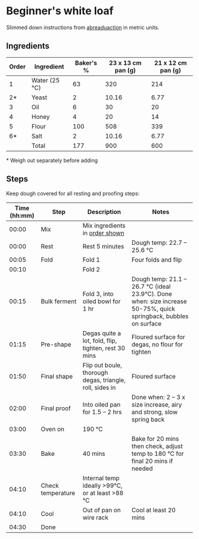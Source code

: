 # Beginner's white loaf

Slimmed down instructions from [abreaduaction](https://www.abreaducation.com/content/lesson1-first-loaf) in metric units.


## Ingredients



| **Order** | **Ingredient** | **Baker's %** | **23 x 13 cm pan (g)** | **21 x 12 cm pan (g)** |
|-----------|----------------|---------------|-------------------|-----------------------|
| 1         | Water (25 °C)          | 63            | 320               | 214                   |
| 2*        | Yeast          | 2             | 10.16             | 6.77                  |
| 3         | Oil            | 6             | 30                | 20                    |
| 4         | Honey          | 4             | 20                | 14                    |
| 5         | Flour          | 100           | 508               | 339                   |
| 6*        | Salt           | 2             | 10.16             | 6.77                  |
|           | Total          | 177           | 900               | 600                   |

\* Weigh out separately before adding


## Steps

Keep dough covered for all resting and proofing steps:

| **Time (hh:mm)** | **Step**          | **Description**                                               | **Notes**                                                                      |
|------------------|-------------------|---------------------------------------------------------------|--------------------------------------------------------------------------------|
| 00:00            | Mix               | Mix ingredients in [order shown](#ingredients)                                               |                                                                                |
| 00:00            | Rest              | Rest 5 minutes                                                | Dough temp: 22.7 &ndash; 25.6 °C                                               |
| 00:05            | Fold              | Fold 1                                                        | Four folds and flip                                                            |
| 00:10            |                   | Fold 2                                                        |                                                                                |
| 00:15            | Bulk ferment      | Fold 3, into oiled bowl for 1 hr                              | Dough temp: 21.1 &ndash; 26.7 °C (ideal 23.9°C). Done when: size increase 50-75\%, quick springback, bubbles on surface                      |
| 01:15            | Pre-shape         | Degas quite a lot, fold, flip, tighten, rest 30 mins          | Floured surface for degas, no flour for tighten                                |
| 01:50            | Final shape       | Flip out boule, thorough degas, triangle, roll, sides in | Floured surface                                                                |
| 02:00            | Final proof       | Into oiled pan for 1.5 &ndash; 2 hrs                                | Done when: 2 &ndash; 3 x size increase, airy and strong, slow spring back      |
| 03:00            | Oven on           | 190 °C                                                        |                                                                                |
| 03:30            | Bake              | 40 mins                                                       | Bake for 20 mins then check, adjust temp to 180 °C for final 20 mins if needed |
| 04:10            | Check temperature | Internal temp ideally >99°C, or at least  >88 °C            |                                                                                |
| 04:10            | Cool              | Out of pan on wire rack                                       | Cool at least 20 mins                                                               |
| 04:30            | Done              |                                                               |                                                                                |
